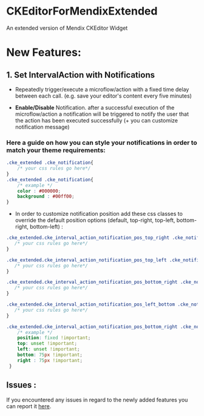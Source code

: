 # CKEditorForMendixExtended
An extended version of Mendix CKEditor Widget  


# New Features:

## 1. Set IntervalAction with Notifications

* Repeatedly trigger/execute a microflow/action with a fixed time delay between each call. (e.g. save your editor's content every five minutes) 

* **Enable/Disable** Notification. after a successful execution of the microflow/action a notification will be triggered to notify the user that the action has been executed successfully (+ you can customize notification message)

### Here a guide on how you can style your notifications in order to match your theme requirements:

```css
.cke_extended .cke_notification{
    /* your css rules go here*/
} 
.cke_extended .cke_notification{
    /* example */
    color : #000000;
    background : #00ff00;
} 

```

* In order to customize notification position add these css classes to override the default position options (default, top-right, top-left, bottom-right, bottom-left) :
     
     
```css
.cke_extended.cke_interval_action_notification_pos_top_right .cke_notifications_area[style]{ 
   /* your css rules go here*/ 
}

.cke_extended.cke_interval_action_notification_pos_top_left .cke_notifications_area[style]{
   /* your css rules go here*/ 
}

.cke_extended.cke_interval_action_notification_pos_bottom_right .cke_notifications_area[style]{ 
   /* your css rules go here*/
}

.cke_extended.cke_interval_action_notification_pos_left_bottom .cke_notifications_area[style]{ 
   /* your css rules go here*/ 
}

.cke_extended.cke_interval_action_notification_pos_bottom_right .cke_notifications_area[style]{
    /* example */
    position: fixed !important;
    top: unset !important; 
    left: unset !important;
    bottom: 75px !important;
    right : 75px !important;
 }
```


## Issues : 

If you encountered any issues in regard to the newly added features you can report it [here](https://github.com/bizzomate/CKEditorForMendixExtended/issues).





